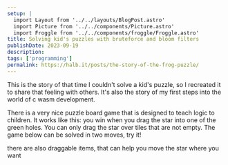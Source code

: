 ```yaml
---
setup: |
  import Layout from '../../layouts/BlogPost.astro'
  import Picture from '../../components/Picture.astro'
  import Froggle from '../../components/froggle/Froggle.astro'
title: Solving kid's puzzles with bruteforce and bloom filters
publishDate: 2023-09-19
description: 
tags: ['programming']
permalink: https://halb.it/posts/the-story-of-the-frog-puzzle/
---
```


This is the story of that time I couldn't solve a kid's puzzle, so I recreated it to share that feeling with others.
It's also the story of my first steps into the world of c wasm development.

There is a very nice puzzle board game that is designed to teach logic
to children. It works like this: you win when you drag the star into one of the green holes. You can only drag the star over tiles that are not empty. The game below can be solved in two moves, try it! 

<Froggle prevBt={false} nextBt={false} showLevel={false} level={2}/>

there are also draggable items, that can help you move the star where you want

<Froggle prevBt={false} nextBt={false} showLevel={false} level={4}/>



